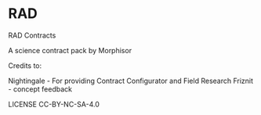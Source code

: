 # RAD
 RAD Contracts

A science contract pack by Morphisor

Credits to:

Nightingale - For providing Contract Configurator and Field Research
Friznit - concept feedback

LICENSE CC-BY-NC-SA-4.0